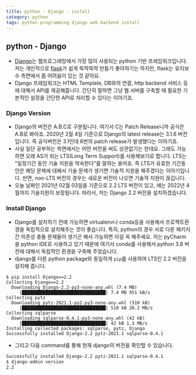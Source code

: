 ```yaml
---
title: python - Django - install 
category: python
tags: python programming django web backend install
---
```


## python - Django

- [Django](https://www.djangoproject.com/)는 웹프로그래밍에서 가장 많이 사용되는 python 기반 프레임워크입니다. 저는 개인적으로 [flask](https://flask.palletsprojects.com/en/1.1.x/)가 쉽게 뚝딱뚝딱 만들기 좋아하기는 하지만, flask는 유지보수 측면에서 좀 어려움이 있는 것 같아요.
- Django 프레임워크는 HTML Template, DB와의 연결, http backend 서비스 등에 대해서 API를 제공해줍니다. 간단히 말하면 그냥 웹 서버를 구축할 때 필요한 기본적인 설정을 간단한 API로 처리할 수 있다는 이야기죠. 

### Django Version 

- Django의 버전은 A.B.C로 구분됩니다. 여기서 C는 Patch Release니까 공식은 A.B로 봐야죠. 2020년 2월 4일 기준으로 Django의 latest release는 3.1.6 버전입니다. 즉 공식버전은 3.1인데 6번의 patch release가 발생했다는 이야기죠.
- 사실 일단 공부하는 측면에서는 어떤 버전을 써도 상관없기는 한데요. 그래도 가능하면 오래 AS가 되는 LTS(Long Term Support)를 사용해보기로 합니다. LTS는 "일정기간 동안 기술 지원을 약속한다"를 말하는 용어죠. 즉 LTS가 유효한 기간동안은 해당 문제에 대해서 기술 문제가 생기면 기술적 지원을 해주겠다는 이야기입니다. 반면, non-LTS 버전의 경우는 새로운 버전이 나오면 기술적 지원이 끊깁니다.
- 오늘 날짜인 2021년 02월 03일을 기준으로 2.2 LTS 버전이 있고, 얘는 2022년 4월까지 기술지원이 보장됩니다. 따라서, 저는 Django 2.2 버전을 설치하겠습니다.

### Install Django

- Django를 설치하기 전에 가능하면 virtualenv나 conda등을 사용해서 프로젝트환경을 독립적으로 설치해주는 것이 좋습니다. 특히, python의 경우 서로 다른 패키지 간 의존성 충돌 문제들이 생기곤 해서 가능하면 이걸 꼭 해주세요. 저는 pyCharm을 python IDE로 사용하고 있기 때문에 여기서 conda를 사용해서 python 3.8 버전에 대해서 독립적인 환경을 구축해 주었습니다.
- django를 다른 python package와 동일하게 `pip`를 사용하여 LTS인 2.2 버전을 설치해 줍니다.

```plaintext
$ pip install Django==2.2
Collecting Django==2.2
  Downloading Django-2.2-py3-none-any.whl (7.4 MB)
     |████████████████████████████████| 7.4 MB 951 kB/s 
Collecting pytz
  Downloading pytz-2021.1-py2.py3-none-any.whl (510 kB)
     |████████████████████████████████| 510 kB 20.2 MB/s 
Collecting sqlparse
  Downloading sqlparse-0.4.1-py3-none-any.whl (42 kB)
     |████████████████████████████████| 42 kB 1.3 MB/s 
Installing collected packages: sqlparse, pytz, Django
Successfully installed Django-2.2 pytz-2021.1 sqlparse-0.4.1
```

- 그리고 다음 command를 통해 현재 django의 버전을 확인할 수 있습니다.

```bash
Successfully installed Django-2.2 pytz-2021.1 sqlparse-0.4.1
$ django-admin version
2.2
```
